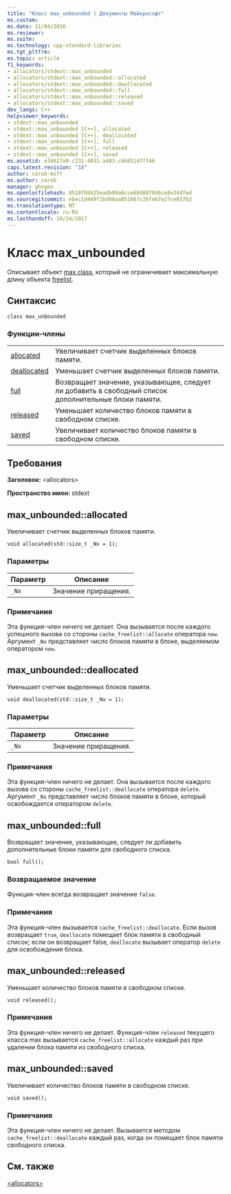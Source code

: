```yaml
---
title: "Класс max_unbounded | Документы Майкрософт"
ms.custom: 
ms.date: 11/04/2016
ms.reviewer: 
ms.suite: 
ms.technology: cpp-standard-libraries
ms.tgt_pltfrm: 
ms.topic: article
f1_keywords:
- allocators/stdext::max_unbounded
- allocators/stdext::max_unbounded::allocated
- allocators/stdext::max_unbounded::deallocated
- allocators/stdext::max_unbounded::full
- allocators/stdext::max_unbounded::released
- allocators/stdext::max_unbounded::saved
dev_langs: C++
helpviewer_keywords:
- stdext::max_unbounded
- stdext::max_unbounded [C++], allocated
- stdext::max_unbounded [C++], deallocated
- stdext::max_unbounded [C++], full
- stdext::max_unbounded [C++], released
- stdext::max_unbounded [C++], saved
ms.assetid: e34627a9-c231-4031-a483-cbb0514fff46
caps.latest.revision: "18"
author: corob-msft
ms.author: corob
manager: ghogen
ms.openlocfilehash: 8518fbbb25eadb00a6cce68d687046ce8e344fed
ms.sourcegitcommit: ebec1d449f2bd98aa851667c2bfeb7e27ce657b2
ms.translationtype: MT
ms.contentlocale: ru-RU
ms.lasthandoff: 10/24/2017
---
```

# <a name="maxunbounded-class"></a>Класс max_unbounded
Описывает объект [max class](../standard-library/allocators-header.md), который не ограничивает максимальную длину объекта [freelist](../standard-library/freelist-class.md).  
  
## <a name="syntax"></a>Синтаксис  
  
```
class max_unbounded
```  
  
### <a name="member-functions"></a>Функции-члены  
  
|||  
|-|-|  
|[allocated](#allocated)|Увеличивает счетчик выделенных блоков памяти.|  
|[deallocated](#deallocated)|Уменьшает счетчик выделенных блоков памяти.|  
|[full](#full)|Возвращает значение, указывающее, следует ли добавить в свободный список дополнительные блоки памяти.|  
|[released](#released)|Уменьшает количество блоков памяти в свободном списке.|  
|[saved](#saved)|Увеличивает количество блоков памяти в свободном списке.|  
  
## <a name="requirements"></a>Требования  
 **Заголовок:** \<allocators>  
  
 **Пространство имен:** stdext  
  
##  <a name="allocated"></a>  max_unbounded::allocated  
 Увеличивает счетчик выделенных блоков памяти.  
  
```
void allocated(std::size_t _Nx = 1);
```  
  
### <a name="parameters"></a>Параметры  
  
|Параметр|Описание|  
|---------------|-----------------|  
|`_Nx`|Значение приращения.|  
  
### <a name="remarks"></a>Примечания  
 Эта функция-член ничего не делает. Она вызывается после каждого успешного вызова со стороны `cache_freelist::allocate` оператора `new`. Аргумент `_Nx` представляет число блоков памяти в блоке, выделяемом оператором `new`.  
  
##  <a name="deallocated"></a>  max_unbounded::deallocated  
 Уменьшает счетчик выделенных блоков памяти.  
  
```
void deallocated(std::size_t _Nx = 1);
```  
  
### <a name="parameters"></a>Параметры  
  
|Параметр|Описание|  
|---------------|-----------------|  
|`_Nx`|Значение приращения.|  
  
### <a name="remarks"></a>Примечания  
 Эта функция-член ничего не делает. Она вызывается после каждого вызова со стороны `cache_freelist::deallocate` оператора `delete`. Аргумент `_Nx` представляет число блоков памяти в блоке, который освобождается оператором `delete`.  
  
##  <a name="full"></a>  max_unbounded::full  
 Возвращает значение, указывающее, следует ли добавить дополнительные блоки памяти для свободного списка.  
  
```
bool full();
```  
  
### <a name="return-value"></a>Возвращаемое значение  
 Функция-член всегда возвращает значение `false`.  
  
### <a name="remarks"></a>Примечания  
 Эта функция-член вызывается `cache_freelist::deallocate`. Если вызов возвращает `true`, `deallocate` помещает блок памяти в свободный список; если он возвращает false, `deallocate` вызывает оператор `delete` для освобождения блока.  
  
##  <a name="released"></a>  max_unbounded::released  
 Уменьшает количество блоков памяти в свободном списке.  
  
```
void released();
```  
  
### <a name="remarks"></a>Примечания  
 Эта функция-член ничего не делает. Функция-член `released` текущего класса max вызывается `cache_freelist::allocate` каждый раз при удалении блока памяти из свободного списка.  
  
##  <a name="saved"></a>  max_unbounded::saved  
 Увеличивает количество блоков памяти в свободном списке.  
  
```
void saved();
```  
  
### <a name="remarks"></a>Примечания  
 Эта функция-член ничего не делает. Вызывается методом `cache_freelist::deallocate` каждый раз, когда он помещает блок памяти свободного списка.  
  
## <a name="see-also"></a>См. также  
 [\<allocators>](../standard-library/allocators-header.md)



